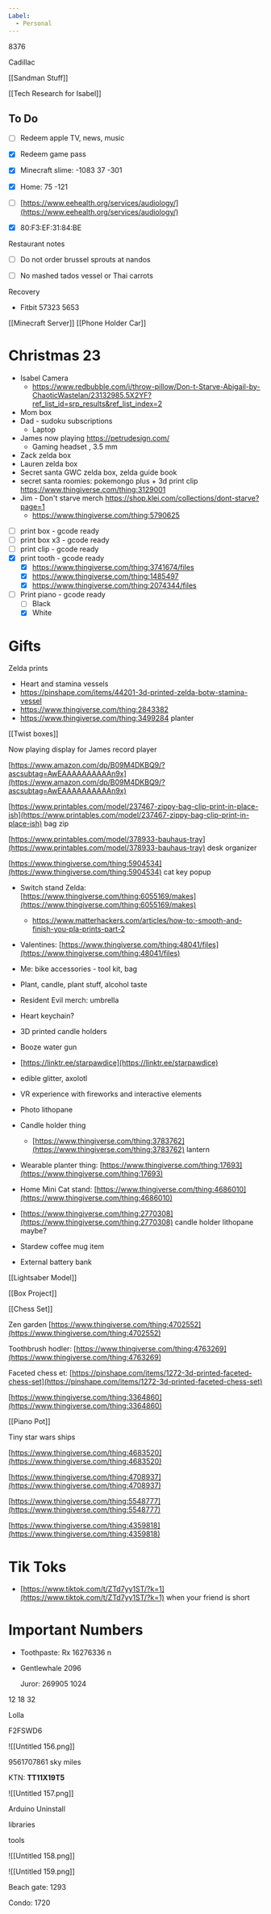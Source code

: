 ```yaml
---
Label:
  - Personal
---
```



8376

Cadillac

[[Sandman Stuff]]

[[Tech Research for Isabel]]

## To Do

- [ ] Redeem apple TV, news, music
- [x] Redeem game pass
- [x] Minecraft slime: -1083 37 -301
- [x] Home: 75 -121
- [ ] [https://www.eehealth.org/services/audiology/](https://www.eehealth.org/services/audiology/)
- [x] 80:F3:EF:31:84:BE

  

Restaurant notes
- [ ] Do not order brussel sprouts at nandos
- [ ] No mashed tados vessel or Thai carrots

  

Recovery
- Fitbit 57323
5653

[[Minecraft Server]]
[[Phone Holder Car]]

  


# Christmas 23
- Isabel Camera
	- https://www.redbubble.com/i/throw-pillow/Don-t-Starve-Abigail-by-ChaoticWastelan/23132985.5X2YF?ref_list_id=srp_results&ref_list_index=2 
- Mom box
- Dad - sudoku subscriptions 
	- Laptop 
- James now playing https://petrudesign.com/
	- Gaming headset , 3.5 mm
- Zack zelda box
- Lauren zelda box
- Secret santa GWC zelda box, zelda guide book
- secret santa roomies: pokemongo plus + 3d print clip https://www.thingiverse.com/thing:3129001 
- Jim - Don't starve merch https://shop.klei.com/collections/dont-starve?page=1 
	- https://www.thingiverse.com/thing:5790625
- [ ] print box - gcode ready
- [ ] print box x3 - gcode ready
- [ ] print clip - gcode ready
- [x] print tooth - gcode ready
	- [x] https://www.thingiverse.com/thing:3741674/files
	- [x] https://www.thingiverse.com/thing:1485497
	- [x] https://www.thingiverse.com/thing:2074344/files
- [ ] Print piano - gcode ready
	- [ ] Black
	- [x] White
# Gifts

Zelda prints
- Heart and stamina vessels
- https://pinshape.com/items/44201-3d-printed-zelda-botw-stamina-vessel
- https://www.thingiverse.com/thing:2843382
- https://www.thingiverse.com/thing:3499284 planter

[[Twist boxes]]

Now playing display for James record player

[https://www.amazon.com/dp/B09M4DKBQ9/?ascsubtag=AwEAAAAAAAAAAn9x](https://www.amazon.com/dp/B09M4DKBQ9/?ascsubtag=AwEAAAAAAAAAAn9x)

[https://www.printables.com/model/237467-zippy-bag-clip-print-in-place-ish](https://www.printables.com/model/237467-zippy-bag-clip-print-in-place-ish) bag zip

[https://www.printables.com/model/378933-bauhaus-tray](https://www.printables.com/model/378933-bauhaus-tray) desk organizer

[https://www.thingiverse.com/thing:5904534](https://www.thingiverse.com/thing:5904534) cat key popup

- Switch stand Zelda: [https://www.thingiverse.com/thing:6055169/makes](https://www.thingiverse.com/thing:6055169/makes)
    - https://www.matterhackers.com/articles/how-to:-smooth-and-finish-you-pla-prints-part-2
- Valentines: [https://www.thingiverse.com/thing:48041/files](https://www.thingiverse.com/thing:48041/files)
- Me: bike accessories - tool kit, bag
- Plant, candle, plant stuff, alcohol taste
- Resident Evil merch: umbrella
- Heart keychain?
- 3D printed candle holders
- Booze water gun
- [https://linktr.ee/starpawdice](https://linktr.ee/starpawdice)
- edible glitter, axolotl
- VR experience with fireworks and interactive elements
- Photo lithopane
- Candle holder thing
    - [https://www.thingiverse.com/thing:3783762](https://www.thingiverse.com/thing:3783762) lantern
    
- Wearable planter thing: [https://www.thingiverse.com/thing:17693](https://www.thingiverse.com/thing:17693)
- Home Mini Cat stand: [https://www.thingiverse.com/thing:4686010](https://www.thingiverse.com/thing:4686010)
- [https://www.thingiverse.com/thing:2770308](https://www.thingiverse.com/thing:2770308) candle holder lithopane maybe?
- Stardew coffee mug item
- External battery bank

[[Lightsaber Model]]

[[Box Project]]

[[Chess Set]]

Zen garden [https://www.thingiverse.com/thing:4702552](https://www.thingiverse.com/thing:4702552)

Toothbrush hodler: [https://www.thingiverse.com/thing:4763269](https://www.thingiverse.com/thing:4763269)

Faceted chess et: [https://pinshape.com/items/1272-3d-printed-faceted-chess-set](https://pinshape.com/items/1272-3d-printed-faceted-chess-set)

[https://www.thingiverse.com/thing:3364860](https://www.thingiverse.com/thing:3364860)

[[Piano Pot]]

  

Tiny star wars ships

[https://www.thingiverse.com/thing:4683520](https://www.thingiverse.com/thing:4683520)

[https://www.thingiverse.com/thing:4708937](https://www.thingiverse.com/thing:4708937)

[https://www.thingiverse.com/thing:5548777](https://www.thingiverse.com/thing:5548777)

[https://www.thingiverse.com/thing:4359818](https://www.thingiverse.com/thing:4359818)

# Tik Toks

- [https://www.tiktok.com/t/ZTd7yy1ST/?k=1](https://www.tiktok.com/t/ZTd7yy1ST/?k=1) when your friend is short

  
# Important Numbers

- Toothpaste: Rx 16276336 n
- Gentlewhale 2096

  Juror: 269905
1024

12 18 32

Lolla

F2FSWD6

![[Untitled 156.png]]

9561707861 sky miles

KTN: **TT11X19T5**

  

  

![[Untitled 157.png]]

  

Arduino Uninstall

libraries

tools

  

![[Untitled 158.png]]

![[Untitled 159.png]]

  

Beach gate: 1293

Condo: 1720